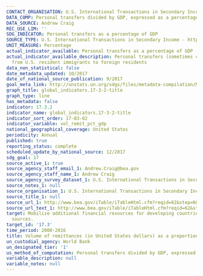 ```yaml
---
CONTACT_ORGANISATION: U.S. International Transactions in Secondary Income
DATA_COMP: Personal transfers divided by GDP, expressed as a percentage
DATA_SOURCE: Andrew Craig
REC_USE_LIM: ''
SDG_INDICATOR: Personal transfers as a percentage of GDP
SOURCE_TYPE: U.S. International Transactions in Secondary Income - http://www.bea.gov/iTable/iTableHtml.cfm?reqid=62&step=6&isuri=1&6210=1&6200=62
UNIT_MEASURE: Percentage
actual_indicator_available: Personal transfers as a percentage of GDP
actual_indicator_available_description: Personal transfers (sometimes called remittances)
  from U.S. resident immigrants to foreign residents
data_non_statistical: false
date_metadata_updated: 10/2017
date_of_national_source_publication: 9/2017
goal_meta_link: http://unstats.un.org/sdgs/files/metadata-compilation/Metadata-Goal-17.pdf
graph_title: global_indicators.17-3-2-title
graph_type: line
has_metadata: false
indicator: 17.3.2
indicator_name: global_indicators.17-3-2-title
indicator_sort_order: 17-03-02
indicator_variable: vol_remit_pct_gdp
national_geographical_coverage: United States
periodicity: Annual
published: true
reporting_status: complete
scheduled_update_by_national_source: 12/2017
sdg_goal: 17
source_active_1: true
source_agency_staff_email_1: Andrew.Craig@bea.gov
source_agency_staff_name_1: Andrew Craig
source_agency_survey_dataset_1: U.S. International Transactions in Secondary Income
source_notes_1: null
source_organisation_1: U.S. International Transactions in Secondary Income
source_title_1: null
source_url_1: http://www.bea.gov/iTable/iTableHtml.cfm?reqid=62&step=6&isuri=1&6210=1&6200=62
source_url_text_1: http://www.bea.gov/iTable/iTableHtml.cfm?reqid=62&step=6&isuri=1&6210=1&6200=62
target: Mobilize additional financial resources for developing countries from multiple
  sources.
target_id: '17.3'
time_period: 2000-2016
title: Volume of remittances (in United States dollars) as a proportion of total GDP
un_custodial_agency: World Bank
un_designated_tier: '1'
us_method_of_computation: Personal transfers divided by GDP, expressed as a percentage
variable_description: null
variable_notes: null
---
```

